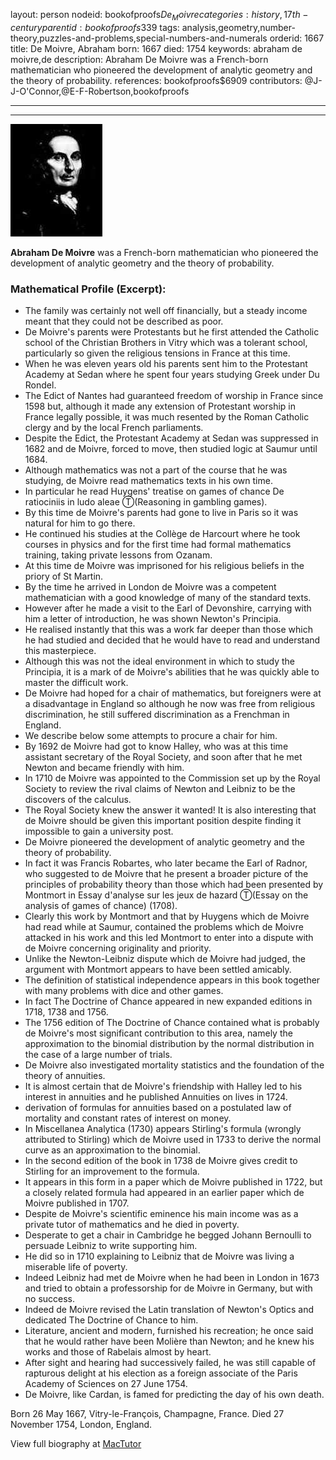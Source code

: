 layout: person
nodeid: bookofproofs$De_Moivre
categories: history,17th-century
parentid: bookofproofs$339
tags: analysis,geometry,number-theory,puzzles-and-problems,special-numbers-and-numerals
orderid: 1667
title: De Moivre, Abraham
born: 1667
died: 1754
keywords: abraham de moivre,de
description: Abraham De Moivre was a French-born mathematician who pioneered the development of analytic geometry and the theory of probability.
references: bookofproofs$6909
contributors: @J-J-O'Connor,@E-F-Robertson,bookofproofs

---



---

![De_Moivre.jpg](https://github.com/bookofproofs/bookofproofs.github.io/blob/main/_sources/_assets/images/portraits/De_Moivre.jpg?raw=true)

**Abraham De Moivre** was a French-born mathematician who pioneered the development of analytic geometry and the theory of probability.

### Mathematical Profile (Excerpt):
* The family was certainly not well off financially, but a steady income meant that they could not be described as poor.
* De Moivre's parents were Protestants but he first attended the Catholic school of the Christian Brothers in Vitry which was a tolerant school, particularly so given the religious tensions in France at this time.
* When he was eleven years old his parents sent him to the Protestant Academy at Sedan where he spent four years studying Greek under Du Rondel.
* The Edict of Nantes had guaranteed freedom of worship in France since 1598 but, although it made any extension of Protestant worship in France legally possible, it was much resented by the Roman Catholic clergy and by the local French parliaments.
* Despite the Edict, the Protestant Academy at Sedan was suppressed in 1682 and de Moivre, forced to move, then studied logic at Saumur until 1684.
* Although mathematics was not a part of the course that he was studying, de Moivre read mathematics texts in his own time.
* In particular he read Huygens' treatise on games of chance De ratiociniis in ludo aleae Ⓣ(Reasoning in  gambling games).
* By this time de Moivre's parents had gone to live in Paris so it was natural for him to go there.
* He continued his studies at the Collège de Harcourt where he took courses in physics and for the first time had formal mathematics training, taking private lessons from Ozanam.
* At this time de Moivre was imprisoned for his religious beliefs in the priory of St Martin.
* By the time he arrived in London de Moivre was a competent mathematician with a good knowledge of many of the standard texts.
* However after he made a visit to the Earl of Devonshire, carrying with him a letter of introduction, he was shown Newton's Principia.
* He realised instantly that this was a work far deeper than those which he had studied and decided that he would have to read and understand this masterpiece.
* Although this was not the ideal environment in which to study the Principia, it is a mark of de Moivre's abilities that he was quickly able to master the difficult work.
* De Moivre had hoped for a chair of mathematics, but foreigners were at a disadvantage in England so although he now was free from religious discrimination, he still suffered discrimination as a Frenchman in England.
* We describe below some attempts to procure a chair for him.
* By 1692 de Moivre had got to know Halley, who was at this time assistant secretary of the Royal Society, and soon after that he met Newton and became friendly with him.
* In 1710 de Moivre was appointed to the Commission set up by the Royal Society to review the rival claims of Newton and Leibniz to be the discovers of the calculus.
* The Royal Society knew the answer it wanted! It is also interesting that de Moivre should be given this important position despite finding it impossible to gain a university post.
* De Moivre pioneered the development of analytic geometry and the theory of probability.
* In fact it was Francis Robartes, who later became the Earl of Radnor, who suggested to de Moivre that he present a broader picture of the principles of probability theory than those which had been presented by Montmort in Essay d'analyse sur les jeux de hazard Ⓣ(Essay on the analysis of games of chance) (1708).
* Clearly this work by Montmort and that by Huygens which de Moivre had read while at Saumur, contained the problems which de Moivre attacked in his work and this led Montmort to enter into a dispute with de Moivre concerning originality and priority.
* Unlike the Newton-Leibniz dispute which de Moivre had judged, the argument with Montmort appears to have been settled amicably.
* The definition of statistical independence appears in this book together with many problems with dice and other games.
* In fact The Doctrine of Chance appeared in new expanded editions in 1718, 1738 and 1756.
* The 1756 edition of The Doctrine of Chance contained what is probably de Moivre's most significant contribution to this area, namely the approximation to the binomial distribution by the normal distribution in the case of a large number of trials.
* De Moivre also investigated mortality statistics and the foundation of the theory of annuities.
* It is almost certain that de Moivre's friendship with Halley led to his interest in annuities and he published Annuities on lives in 1724.
* derivation of formulas for annuities based on a postulated law of mortality and constant rates of interest on money.
* In Miscellanea Analytica (1730) appears Stirling's formula (wrongly attributed to Stirling) which de Moivre used in 1733 to derive the normal curve as an approximation to the binomial.
* In the second edition of the book in 1738 de Moivre gives credit to Stirling for an improvement to the formula.
* It appears in this form in a paper which de Moivre published in 1722, but a closely related formula had appeared in an earlier paper which de Moivre published in 1707.
* Despite de Moivre's scientific eminence his main income was as a private tutor of mathematics and he died in poverty.
* Desperate to get a chair in Cambridge he begged Johann Bernoulli to persuade Leibniz to write supporting him.
* He did so in 1710 explaining to Leibniz that de Moivre was living a miserable life of poverty.
* Indeed Leibniz had met de Moivre when he had been in London in 1673 and tried to obtain a professorship for de Moivre in Germany, but with no success.
* Indeed de Moivre revised the Latin translation of Newton's Optics and dedicated The Doctrine of Chance to him.
* Literature, ancient and modern, furnished his recreation; he once said that he would rather have been Molière than Newton; and he knew his works and those of Rabelais almost by heart.
* After sight and hearing had successively failed, he was still capable of rapturous delight at his election as a foreign associate of the Paris Academy of Sciences on 27 June 1754.
* De Moivre, like Cardan, is famed for predicting the day of his own death.

Born 26 May 1667, Vitry-le-François, Champagne, France. Died 27 November 1754, London, England.

View full biography at [MacTutor](https://mathshistory.st-andrews.ac.uk/Biographies/De_Moivre/)
